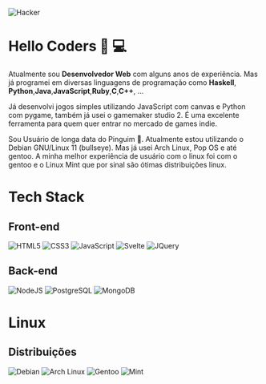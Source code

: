 ![Hacker](https://dc704.4shared.com/img/hWulWWoeku/s24/18a4c432b28/Hack?async&rand=0.3807641506356083)

# Hello Coders 👋 💻

Atualmente sou **Desenvolvedor Web** com alguns anos de experiência.
Mas já programei em diversas linguagens de programação como **Haskell**,
**Python**,**Java**,**JavaScript**,**Ruby**,**C**,**C++**, ...

Já desenvolvi jogos simples utilizando JavaScript com canvas e Python com pygame,
também já usei o gamemaker studio 2. É uma excelente ferramenta para quem quer 
entrar no mercado de games indie.

Sou Usuário de longa data do Pinguim 🐧. 
Atualmente estou utilizando o Debian GNU/Linux 11 (bullseye).
Mas já usei Arch Linux, Pop OS e até gentoo. A minha melhor 
experiência de usuário com o linux foi com o gentoo e o Linux Mint
que por sinal são ótimas distribuições linux.

# Tech Stack
## Front-end
![HTML5](https://img.shields.io/badge/HTML5-E34F26?style=for-the-badge&logo=html5&logoColor=white) ![CSS3](https://img.shields.io/badge/CSS3-1572B6?style=for-the-badge&logo=css3&logoColor=whit) ![JavaScript](https://img.shields.io/badge/JavaScript-F7DF1E?style=for-the-badge&logo=javascript&logoColor=black) ![Svelte](https://img.shields.io/badge/Svelte-4A4A55?style=for-the-badge&logo=svelte&logoColor=FF3E00) ![JQuery](https://img.shields.io/badge/jQuery-0769AD?style=for-the-badge&logo=jquery&logoColor=white)

## Back-end
![NodeJS](https://img.shields.io/badge/Node.js-43853D?style=for-the-badge&logo=node.js&logoColor=white) ![PostgreSQL](https://img.shields.io/badge/PostgreSQL-316192?style=for-the-badge&logo=postgresql&logoColor=white) ![MongoDB](https://img.shields.io/badge/MongoDB-4EA94B?style=for-the-badge&logo=mongodb&logoColor=white)

# Linux
## Distribuições
![Debian](https://img.shields.io/badge/Debian-A81D33?style=for-the-badge&logo=debian&logoColor=white) ![Arch Linux](https://img.shields.io/badge/Arch_Linux-1793D1?style=for-the-badge&logo=arch-linux&logoColor=white) ![Gentoo](https://img.shields.io/badge/Gentoo-54487A?style=for-the-badge&logo=gentoo&logoColor=white) ![Mint](https://img.shields.io/badge/Linux_Mint-87CF3E?style=for-the-badge&logo=linux-mint&logoColor=white)


